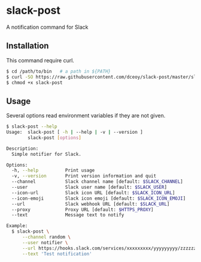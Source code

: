 slack-post
==========

A notification command for Slack

Installation
------------

This command require curl.

```sh
$ cd /path/to/bin   # a path in ${PATH}
$ curl -SO https://raw.githubusercontent.com/dceoy/slack-post/master/slack-post
$ chmod +x slack-post
```

Usage
-----

Several options read environment variables if they are not given.

```sh
$ slack-post --help
Usage:  slack-post [ -h | --help | -v | --version ]
        slack-post [options]

Description:
  Simple notifier for Slack.

Options:
  -h, --help          Print usage
  -v, --version       Print version information and quit
  --channel           Slack channel name [default: $SLACK_CHANNEL]
  --user              Slack user name [default: $SLACK_USER]
  --icon-url          Slack icon URL [default: $SLACK_ICON_URL]
  --icon-emoji        Slack icon emoji [default: $SLACK_ICON_EMOJI]
  --url               Slack webhook URL [default: $SLACK_URL]
  --proxy             Proxy URL [default: $HTTPS_PROXY]
  --text              Message text to notify

Example:
  $ slack-post \
      --channel random \
      --user notifier \
      --url https://hooks.slack.com/services/xxxxxxxxx/yyyyyyyyy/zzzzzzzzzzzzzzzzzzzzzzzz \
      --text 'Test notification'
```
